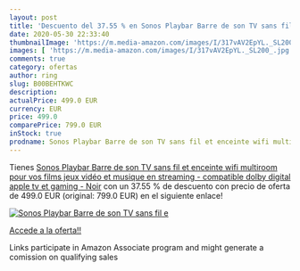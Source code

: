 ```yaml
---
layout: post
title: 'Descuento del 37.55 % en Sonos Playbar Barre de son TV sans fil e'
date: 2020-05-30 22:33:40
thumbnailImage: 'https://m.media-amazon.com/images/I/317vAV2EpYL._SL200_.jpg'
images: [ 'https://m.media-amazon.com/images/I/317vAV2EpYL._SL200_.jpg' ]
comments: true
category: ofertas
author: ring
slug: B00BEHTKWC
description:
actualPrice: 499.0 EUR
currency: EUR
price: 499.0
comparePrice: 799.0 EUR
inStock: true
prodname: Sonos Playbar Barre de son TV sans fil et enceinte wifi multiroom pour vos films  jeux vidéo et musique en streaming - compatible dolby digital  apple tv et gaming - Noir
---
```


Tienes [Sonos Playbar Barre de son TV sans fil et enceinte wifi multiroom pour vos films  jeux vidéo et musique en streaming - compatible dolby digital  apple tv et gaming - Noir](https://www.amazon.fr/dp/B00BEHTKWC/?tag=tolees0d-21) con un 37.55 % de descuento con precio de oferta de 499.0 EUR (original: 799.0 EUR) en el siguiente enlace!

[![Sonos Playbar Barre de son TV sans fil e](https://m.media-amazon.com/images/I/317vAV2EpYL._SL200_.jpg)](https://www.amazon.fr/dp/B00BEHTKWC/?tag=tolees0d-21)

[Accede a la oferta!!](https://www.amazon.fr/dp/B00BEHTKWC/?tag=tolees0d-21)

Links participate in Amazon Associate program and might generate a comission on qualifying sales


